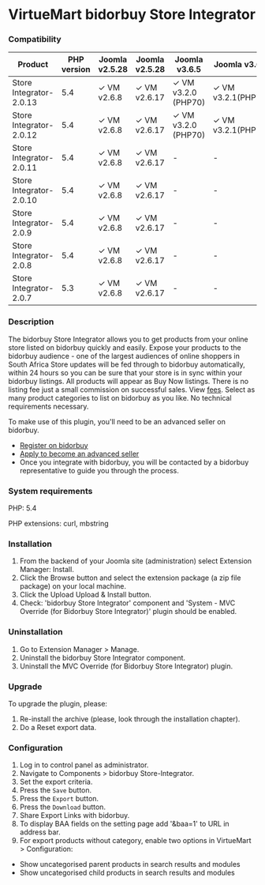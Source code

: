 # VirtueMart bidorbuy Store Integrator

### Compatibility

| Product | PHP version |Joomla v2.5.28 | Joomla v2.5.28 | Joomla v3.6.5|Joomla v3.6.5| Joomla v3.7.0|
| ------- | --- | --- | --- | --- | --- | --- |
| Store Integrator-2.0.13 |5.4| ✓ VM v2.6.8 | ✓ VM v2.6.17|✓ VM v3.2.0 (PHP70)|✓ VM v3.2.1(PHP70)|✓ VM v3.2.2 (PHP70)|
| Store Integrator-2.0.12 |5.4| ✓ VM v2.6.8 | ✓ VM v2.6.17|✓ VM v3.2.0 (PHP70)|✓ VM v3.2.1(PHP70)|✓ VM v3.2.2 (PHP70)|
| Store Integrator-2.0.11 |5.4| ✓ VM v2.6.8 | ✓ VM v2.6.17|-|-|-|
| Store Integrator-2.0.10 | 5.4|✓ VM v2.6.8 | ✓ VM v2.6.17|-|-|-|
| Store Integrator-2.0.9  | 5.4|✓ VM v2.6.8 | ✓ VM v2.6.17|-|-|-|
| Store Integrator-2.0.8  | 5.4|✓ VM v2.6.8 | ✓ VM v2.6.17|-|-|-|
| Store Integrator-2.0.7  | 5.3|✓ VM v2.6.8 | ✓ VM v2.6.17|-|-|-|


### Description

The bidorbuy Store Integrator allows you to get products from your online store listed on bidorbuy quickly and easily.
Expose your products to the bidorbuy audience - one of the largest audiences of online shoppers in South Africa Store updates will be fed through to bidorbuy automatically, within 24 hours so you can be sure that your store is in sync within your bidorbuy listings. All products will appear as Buy Now listings. There is no listing fee just a small commission on successful sales. View [fees](https://support.bidorbuy.co.za/index.php?/Knowledgebase/Article/View/22/0/fee-rate-card---what-we-charge). Select as many product categories to list on bidorbuy as you like. No technical requirements necessary.

To make use of this plugin, you'll need to be an advanced seller on bidorbuy.
 * [Register on bidorbuy](https://www.bidorbuy.co.za/jsp/registration/UserRegistration.jsp?action=Modify)
 * [Apply to become an advanced seller](https://www.bidorbuy.co.za/jsp/seller/registration/UserSellersRequest.jsp)
 * Once you integrate with bidorbuy, you will be contacted by a bidorbuy representative to guide you through the process.

### System requirements

PHP: 5.4 

PHP extensions: curl, mbstring

### Installation

1. From the backend of your Joomla site (administration) select Extension Manager: Install.
2. Click the Browse button and select the extension package (a zip file package) on your local machine.
3. Click the Upload Upload & Install button.
4. Check: 'bidorbuy Store Integrator' component and 'System - MVC Override (for Bidorbuy Store Integrator)' plugin should be enabled.

### Uninstallation

1. Go to Extension Manager > Manage.
2. Uninstall the bidorbuy Store Integrator component.
3. Uninstall the MVC Override (for Bidorbuy Store Integrator) plugin. 

### Upgrade

To upgrade the plugin, please:
1. Re-install the archive (please, look through the installation chapter).
2. Do a Reset export data.

### Configuration

1. Log in to control panel as administrator.
2. Navigate to Components > bidorbuy Store-Integrator.
3. Set the export criteria.
4. Press the `Save` button.
5. Press the `Export` button.
6. Press the `Download` button.
7. Share Export Links with bidorbuy.
8. To display BAA fields on the setting page add '&baa=1' to URL in address bar.
9. For export products without category, enable two options in VirtueMart > Configuration:
 - Show uncategorised parent products in search results and modules
 - Show uncategorised child products in search results and modules
